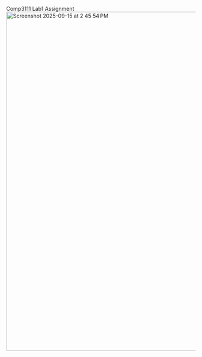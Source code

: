 Comp3111 Lab1 Assignment
<img width="1247" height="901" alt="Screenshot 2025-09-15 at 2 45 54 PM" src="https://github.com/user-attachments/assets/8b39c1bd-0441-46ea-8c0c-257d0e45c5fc" />
